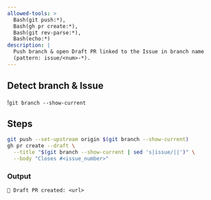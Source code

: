 ```yaml
---
allowed-tools: >
  Bash(git push:*),
  Bash(gh pr create:*),
  Bash(git rev-parse:*),
  Bash(echo:*)
description: |
  Push branch & open Draft PR linked to the Issue in branch name
  (pattern: issue/<num>-*).
---
```


## Detect branch & Issue
!`git branch --show-current`

## Steps
```bash
git push --set-upstream origin $(git branch --show-current)
gh pr create --draft \
  --title "$(git branch --show-current | sed 's|issue/||')" \
  --body "Closes #<issue_number>"
```

### Output
```
📨 Draft PR created: <url>
```
